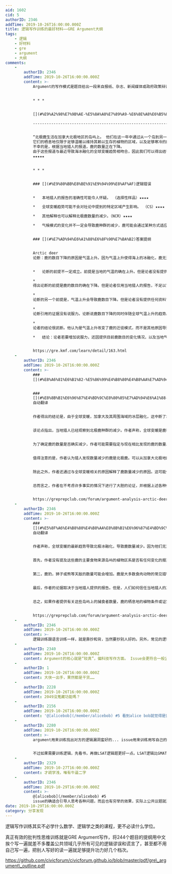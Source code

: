 ```yaml
---
aid: 1602
cid: 5
authorID: 2346
addTime: 2019-10-26T16:00:00.000Z
title: 逻辑写作训练的最好材料——GRE Argument大纲
tags:
    - 逻辑
    - 好材料
    - gre
    - argument
    - 大纲
comments:
    -
        authorID: 2346
        addTime: 2019-10-26T16:00:00.000Z
        content: >-
            Argument的写作模式是题目给出一段来自报纸、杂志、新闻媒体或政府政策辩论的短文，答题者需要指出题目短文中的逻辑错误。这里随便贴一个题目及其内容：


            * * *


            [](#%E9%A2%98%E7%9B%AE-%E5%8A%A8%E7%89%A9-%E6%8E%A8%E6%B5%8B-%E5%B9%B6%E5%88%97-%E4%BB%A5%E4%B8%8B%E4%B8%BA%E9%87%8E%E7%94%9F%E5%8A%A8%E7%89%A9%E6%9D%82%E5%BF%97%E7%9A%84%E7%A4%BE%E8%AE%BA)\*题目\*（动物/推测/并列）以下为野生动物杂志的社论。

            --------------------------------------------------------------------------------------------------------------------------------------------------------------------------------------------------------------------------


            “北极鹿生活在加拿大北极地区的岛屿上。 他们在这一年中通过从一个岛到另一个岛在冰上移动来寻找食物。
            它们的栖息地仅限于足够温暖以维持其赖以生存的植物的区域，以及足够寒冷的区域（至少一年中的某些年份），以使冰覆盖分隔各岛的海域，从而使鹿能够在其上行进。
            不幸的是，根据当地猎人的报道，鹿的数量正在下降。
            由于这些报道与最近导致海冰融化的全球变暖趋势相吻合，因此我们可以得出结论，据称鹿种群减少是由于鹿无法遵循其古老的迁徙方式穿越冰冻的海洋。”
            ★★★★★


            * * *


            ### [](#%E9%80%BB%E8%BE%91%E9%94%99%E8%AF%AF)逻辑错误


            *   本地猎人的报告的准确性可能令人怀疑。 （选择性样品）★★★★

            *   全球变暖趋势可能不会对社论中提到的特定区域产生影响。 （CS）★★★★

            *   其他解释也可以解释北极鹿数量的减少。（NCR）★★★★

            *   气候模式的变化并不一定会导致鹿种群的减少，鹿可能会通过某种方式适应新的天气。 （NCR）★★★★


            ### [](#%E7%AD%94%E6%A1%88%E6%8F%90%E7%BA%B2)答案提纲


            Arctic deer
            论断：鹿的数目下降的原因是气温上升。因为气温上升使得海上的冰融化，鹿无法按照传统在冰冻的海面上迁徒。他举例说，最近当地的猎人报告说鹿的数目在下降，而这种下降又伴随全球气温上升的趋势。


            *   论断的前提不一定成立。前提是当地的气温的确在上升。但是论者没有提供任何资料证明当地的气温比以前高了。

            *  
            得出论断的前提是鹿的数目的确在下降。但是论者仅用当地猎人的报告，不足以证明。因为很有可能猎人只是因为打不到鹿，而认为鹿数目在下降。但是这些猎人活动的时间、范围以及习惯是否与鹿相同都会影响到他们是否能看见鹿。

            *  
            论断的另一个前提是，气温上升会导致鹿数目下降。但是论者没有提供任何资料证明如果气温上升，环境改变，鹿就会死亡。气温上升或许会使鹿生存的环境发生变化，它们的活动模式或许必需有所改变，但这些都不必造成鹿死亡。

            *  
            论断引用的证据没有说服力。论断说鹿数目下降的同时伴随全球气温上升的趋势。但全球势趋不能代表本地状况，很有可能全球某些地方气温升高很快，使得全球气温上升，但本地的气温仍可能不变，甚至下降。

            *  
            论者的结论很武断。他认为是气温上升改变了鹿的迁徒模式，而不是其他原因导致鹿数目下降。但是显然猎人是否有过度猎杀、鹿的某种食物最近是不是大面积减少等等都能使得鹿数目下降。

            *   结论：论者若要增加说服力，还因提供目前鹿数目的变化情况，以及当地气温是否有上升。另外鹿的生存环境是否还存在其他的威胁也需要调查。


            https://gre.kmf.com/learn/detail/163.html
    -
        authorID: 2346
        addTime: 2019-10-26T16:00:00.000Z
        content: >-
            ###
            [](#%E8%A6%81%E6%B1%82-%E5%86%99%E4%B8%80%E4%B8%AA%E7%AD%94%E5%A4%8D-%E5%9C%A8%E5%85%B6%E4%B8%AD%E8%AE%A8%E8%AE%BA%E9%9C%80%E8%A6%81%E5%93%AA%E4%BA%9B%E7%89%B9%E5%AE%9A%E8%AF%81%E6%8D%AE%E6%9D%A5%E8%AF%84%E4%BC%B0%E8%AF%A5%E8%AE%BA%E6%8D%AE-%E5%B9%B6%E8%A7%A3%E9%87%8A%E8%AF%A5%E8%AF%81%E6%8D%AE%E5%B0%86%E5%A6%82%E4%BD%95%E5%89%8A%E5%BC%B1%E6%88%96%E5%8A%A0%E5%BC%BA%E8%AF%A5%E8%AE%BA%E6%8D%AE-%E9%BA%BB%E7%83%A6%E7%AE%A1%E7%90%86%E5%91%98%E7%A7%BB%E5%8A%A8%E6%AD%A4%E8%A1%8C%E5%88%B0%E4%B8%8A%E4%B8%80%E8%B4%B4%E7%9A%84%E9%A2%98%E7%9B%AE%E7%9F%AD%E6%96%87%E5%90%8E)要求：写一个答复，在其中讨论需要哪些特定证据来评估该论据，并解释该证据将如何削弱或加强该论据。（麻烦管理员移动此行到上一贴的题目短文后）


            ###
            [](#%E8%8B%B1%E6%96%87%E4%BD%9C%E8%80%85%E7%AD%94%E6%A1%88-%E8%87%AA%E5%8A%A8%E7%BF%BB%E8%AF%91)英文作者答案
            自动翻译


            作者得出的结论是，由于全球变暖，加拿大及其周围海域的冰层融化，这中断了北极鹿在岛上寻找食物穿越海洋的路径。尽管这种说法听起来合乎逻辑，但作者却漏掉了一些会无意影响结论的证据。


            该论点指出，当地猎人已经观察到北极鹿种群的减少。作者声称，全球变暖是鹿种群减少的原因。有一些可能的解释，使猎人无法判断鹿的数量。一种可能是鹿在一个岛上找到了一个栖息地，那里的食物非常丰富，鹿不必去其他任何一个岛寻找食物。另一种可能性是狩猎可能影响了鹿的种群。或者另一种可能性是作者认为那只鹿死于饥饿。在确定鹿的数量是否减少之前，必须考虑所有这些可能性。


            为了确定鹿的数量是否确实减少，作者可能需要指定与现在相比发现的鹿的数量以及时间跨度。如果猎人在10年前比较鹿的数量，那么时代就变了，鹿肯定已经产生了新的迁徙模式。


            值得注意的是，作者认为猎人发现数量减少的鹿是北极鹿。可以从加拿大北极地区的一部分地区观察猎人。因此，极有可能是猎人所在的本地地区的北极鹿数量减少了，但是北极其他一些地区的鹿密度却可能增加了。


            除此之外，作者还通过与全球变暖相关的原因解释了鹿数量减少的原因。这可能仅仅是巧合，而不是真正的原因，这可能将鹿的活动限制在特定区域，但并不意味着鹿的数量可能在整个北极地区减少。


            总而言之，作者在不考虑许多事实的情况下进行了大胆的论证，并根据上述各种假设得出结论。为了确切地得出鹿种群减少的结论，必须检查整个北极地区的北极鹿数量的实际差异。因此，如果发现计数较少，则应进一步调查以找出是由于冰融化还是由于其他几种原因。


            https://greprepclub.com/forum/argument-analysis-arctic-deer-and-its-population-10344.html
    -
        authorID: 2346
        addTime: 2019-10-26T16:00:00.000Z
        content: >-
            ###
            [](#%E5%8F%A6%E4%B8%80%E4%B8%AA%E8%8B%B1%E6%96%87%E4%BD%9C%E8%80%85%E7%AD%94%E6%A1%88-%E8%87%AA%E5%8A%A8%E7%BF%BB%E8%AF%91)另一个英文作者答案
            自动翻译


            作者声称，全球变暖的最新趋势导致北极冰融化，导致鹿数量减少。因为他们无法在冰上从一个岛到另一个岛寻找食物。但是，该论点没有提及任何其他可能影响这一下降的因素，例如食物供应减少或岛屿上鹿的捕食者数量增加。因此，需要进一步的证据来完全同意作者的观点。


            首先，作者没有提及这些鹿的主要食物来源岛屿的植物区系是否有任何变化的报道。最近的气候变化可能导致鹿的主要食物来源减少。也许是因为干旱而没有得到足够的水，植物干dried了，或者是因为暴风雪过多而破坏了植物。此外，还不知道鹿会储存像松鼠这样的食物，它们可以在绝望的时光里进入。因此，减少食物量导致鹿群减少是合理的。


            第二，鹿豹，狮子或熊等天敌的数量可能会增加。鹿是大多数食肉动物的常见猎物，数量的增加对特别是不知道如何适当保护自己的幼鹿尤其是致命的。因此，如果提供了鹿的掠食性动物的数量并且证明它们已经激增，那么作者关于导致鹿种群减少的全球​​变暖的论点就分崩离析了。


            最后，作者的论据取决于当地猎人提供的报告。但是，人们如何信任当地猎人的真实性呢？没有提及他们使用哪种方法对鹿进行计数，这真的是一种可靠的计数方法吗？此外，提交人没有提供任何统计数据来加强他/她的主张。作者没有提及，实际上有多少当地猎人报告了这种下降，以及报告前后的鹿数量是多少。也许只有20名本地猎人中有2名报告了这一下降。在这种情况下，推断参数将是非常小的数字。


            总之，如果作者提供有关这些岛屿上的捕食者数量，鹿的栖息地的植物条件或证实当地猎人要求的统计数据的更多信息，则可以接受他/她的论点。但是在没有上述证据的情况下，作者关于全球变暖的论点似乎尚无定论，令人难以置信。


            https://greprepclub.com/forum/argument-analysis-arctic-deer-and-its-population-10344.html
    -
        authorID: 2346
        addTime: 2019-10-26T16:00:00.000Z
        content: >-
            逻辑训练跟语言训练一样，就是靠抄和背，当然要抄别人好的。另外，常见的逻辑错误和谎言就那么多，挨个背一遍就能把这辈子大部分遇到的逻辑谬误解决得差不多了。
    -
        authorID: 2340
        addTime: 2019-10-26T16:00:00.000Z
        content: Argument的核心就是“较真”，偏科技写作方面。 Issue会更符合一般公共话题的辩论。
    -
        authorID: 1
        addTime: 2019-10-26T16:00:00.000Z
        content: 大侠一出手，果然都是干货……
    -
        authorID: 2228
        addTime: 2019-10-26T16:00:00.000Z
        content: 2049沒蒐藏功能嗎？
    -
        authorID: 2156
        addTime: 2019-10-26T16:00:00.000Z
        content: '@[alicebob](/member/alicebob) #5 看到alice bob就觉得是密码学'
    -
        authorID: 2280
        addTime: 2019-10-26T16:00:00.000Z
        content: >-
            argument用来训练找出对方的逻辑漏洞蛮好的... issue用来训练用写自己的见解。


            不过如果需要训练逻辑，先看书，再做LSAT逻辑题更好一点。LSAT逻辑比GMAT逻辑要更系统更深入，而且这两者都比GRE逻辑要强太多了...
    -
        authorID: 2329
        addTime: 2019-10-27T16:00:00.000Z
        content: 才疏学浅，唯有牛逼二字
    -
        authorID: 2346
        addTime: 2019-10-29T16:00:00.000Z
        content: >-
            @[alicebob](/member/alicebob) #5
            issue的确适合引导人思考各种问题，而且也有穷举的效果，实际上公共议题就那么多，issue的话题写上100道基本上所有的公共话题都思考一遍了。当然堪范文也是很重要的。
date: 2019-10-29T16:00:00.000Z
category: 分享发现
---
```


逻辑写作训练其实不必学什么数学、逻辑学之类的课程，更不必读什么学位。

真正有效的批判性思维训练就是GRE Argument写作，将244个题目的提纲用中文挨个写一遍就差不多覆盖公共领域几乎所有可见的逻辑谬误和谎言了，甚至都不用自己写一遍，把别人写好的读一遍就足够提升功力好几个档次。

https://github.com/civicforum/civicforum.github.io/blob/master/pdf/gre\_argument\_outline.pdf
